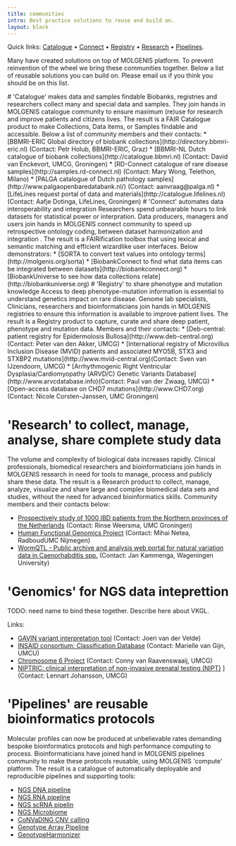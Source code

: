 ```yaml
---
title: communities
intro: Best practice solutions to reuse and build on.
layout: black
---
```

Quick links: [Catalogue](#catalogue) &bull; [Connect](#connect) &bull; [Registry](#registry) &bull; [Research](#research) &bull; [Pipelines](#pipelines).

Many have created solutions on top of MOLGENIS platform. To prevent reinvention of the wheel we bring these communities together. Below a list of reusable solutions you can build on. Please email us if you think you should be on this list.

<a name="catalogue"/>
# 'Catalogue' makes data and samples findable
Biobanks, registries and researchers collect many and special data and samples. They join hands in MOLGENIS catalogue community to ensure maximum (re)use for research and improve patients and citizens lives. The result is a FAIR Catalogue product to make Collections, Data items, or Samples findable and accessible. Below a list of community members and their contacts:
* [BBMRI-ERIC Global directory of biobank collections](http://directory.bbmri-eric.nl) (Contact: Petr Holub, BBMRI-ERIC, Graz)
* [BBMRI-NL Dutch catalogue of biobank collections](http://catalogue.bbmri.nl) (Contact: David van Enckevort, UMCG, Groningen)
* [RD-Connect catalogue of rare disease samples](http://samples.rd-connect.nl) (Contact: Mary Wong, Telethon, Milano)
* [PALGA catalogue of Dutch pathology samples](http://www.palgaopenbaredatabank.nl/) (Contact: aanvraag@palga.nl)
* [LifeLines request portal of data and materials](http://catalogue.lifelines.nl) (Contact: Aafje Dotinga, LifeLines, Groningen)

<a name="connect"/>
# 'Connect' automates data interoperability and integration
Researchers spend unbearable hours to link datasets for statistical power or interpration. Data producers, managers and users join hands in MOLGENIS connect community to speed up retrospective ontology coding, between dataset harmonization and integration . The result is a FAIRification toolbox that using lexical and semantic matching and efficient wizardlike user interfaces. Below demonstrators:
* [SORTA to convert text values into ontology terms](http://molgenis.org/sorta)
* [BiobankConnect to find what data items can be integrated between datasets](http://biobankconnect.org)
* [BiobankUniverse to see how data collections relate](http://biobankuniverse.org)

<a name="registry"/>
# 'Registry' to share phenotype and mutation knowledge
Access to deep phenotype-mutation information is essential to understand genetics impact on rare disease. Genome lab specialists, Clinicians, researchers and bioinformaticians join hands in MOLGENIS registries to ensure this information is available to improve patient lives. The result is a Registry product to capture, curate and share deep patient, phenotype and mutation data. Members and their contacts:
* [Deb-central: patient registry for Epidermolosis Bullosa](http://www.deb-central.org) (Contact: Peter van den Akker, UMCG)
* [International registry of Microvillus Inclusion Disease (MVID) patients and associated MYO5B, STX3 and STXBP2 mutations](http://www.mvid-central.org)(Contact: Sven van IJzendoorn, UMCG)
* [Arrhythmogenic Right Ventricular Dysplasia/Cardiomyopathy (ARVD/C) Genetic Variants Database](http://www.arvcdatabase.info)(Contact: Paul van der Zwaag, UMCG)
* [Open-access database on CHD7 mutations](http://www.CHD7.org)(Contact: Nicole Corsten-Janssen, UMC Groningen)

# 'Research' to collect, manage, analyse, share complete study data
The volume and complexity of biological data increases rapidly. Clinical professionals, biomedical researchers and bioinformaticians join hands in MOLGENIS research in need for tools to manage, process and publicly share these data. The result is a Research product to collect, manage, analyze, visualize and share large and complex biomedical data sets and studies, without the need for advanced bioinformatics skills. Community members and their contacts below:
* [Prospectively study of 1000 IBD patients from the Northern provinces of the Netherlands](http://1000ibd.org) (Contact: Rinse Weersma, UMC Groningen)
* [Human Functional Genomics Project](http://hfgp.bbmri.nl) (Contact: Mihai Netea, RadboudUMC Nijmegen)
* [WormQTL - Public archive and analysis web portal for natural variation data in Caenorhabditis spp.](http://www.wormqtl.org) (Contact: Jan Kammenga, Wageningen University)

# 'Genomics' for NGS data inteprettion


TODO: need name to bind these together.
Describe here about VKGL.

Links:
* [GAVIN variant interpretation tool](http://molgenis.org/gavin) (Contact: Joeri van der Velde)
* [INSAID consortium: Classification Database](https://molgenis77.gcc.rug.nl/) (Contact: Marielle van Gijn, UMCU)
* [Chromosome 6 Project](https://www.chromosome6.org/) (Contact: Conny van Raavenswaaij, UMCG)
* [NIPTRIC: clinical interpretation of non-invasive prenatal testing (NIPT)](http://www.niptric.eu/)
] (Contact: Lennart Johansson, UMCG)

# 'Pipelines' are reusable bioinformatics protocols
Molecular profiles can now be produced at unbelievable rates demanding bespoke bioinformatics protocols and high performance computing to process. Bioinformaticians have joined hand in MOLGENIS pipelines community to make these protocols reusable, using MOLGENIS 'compute' platform. The result is a catalogue of automatically deployable and reproducible pipelines and supporting tools:
* [NGS DNA pipeline](https://github.com/molgenis/NGS_DNA)
* [NGS RNA pipeline](https://github.com/molgenis/NGS_RNA)
* [NGS scRNA pipelin](https://github.com/molgenis/NGS_ScRNA)
* [NGS Microbiome](https://github.com/molgenis/NGS_Microbiome)
* [CoNVaDING CNV calling](https://github.com/molgenis/CoNVaDING)
* [Genotype Array Pipeline](https://github.com/molgenis/GAP)
* [GenotypeHarmonizer](https://github.com/molgenis/systemsgenetics/wiki/Genotype-Harmonizer)
